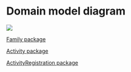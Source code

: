 # Domain model diagram
![](https://www.plantuml.com/plantuml/png/SoWkIImgAStDuIf8JCvEJ4zLS4nEJ4dDpKnspYyjAaw52xibvcRcL2AfAiaioop150XAJSyiBYbABCdCp-FYGZLCmKPN5sOGfWp2J4mvxCP3Z4AHXuhXrWCLnAF28JKl1HWW0000)

[Family package](FamilyPackage.md)

[Activity package](ActivityPackage.md)

[ActivityRegistration package](ActivityRegistrationPackage.md)
